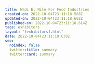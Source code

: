 ```yaml
---
title: Wadi El Nile For Food Industries
created-on: 2022-10-04T23:11:18.588Z
updated-on: 2022-10-04T23:11:18.602Z
published-on: 2022-10-04T23:11:18.614Z
tags: exhibitors
layout: "[exhibitors].html"
date: 2022-10-04T23:11:18.630Z
seo:
  noindex: false
  twitter:title: summary
  twitter:card: summary
---
```

